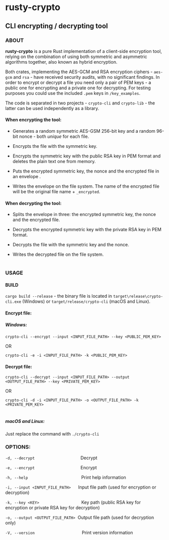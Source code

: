 # rusty-crypto
## CLI encrypting / decrypting tool

### ABOUT
**rusty-crypto** is a pure Rust implementation of a client-side encryption tool, 
relying on the combination of using both symmetric and asymmetric algorithms together, 
also known as hybrid encryption.

Both crates, implementing the AES-GCM and RSA encryption ciphers - `aes-gcm` and `rsa` - have received security audits, with no significant findings.
In order to encrypt or decrypt a file you need only a pair of PEM keys - a public one for encrypting and a private one for decrypting. 
For testing purposes you could use the included `.pem` keys in `/key_examples`.

The code is separated in two projects - `crypto-cli` and `crypto-lib` - the latter can be used independently as a library.


#### When encrypting the tool: 

- Generates a random symmetric AES-GSM 256-bit key and a random 96-bit nonce - both _unique_ for each file. 

- Encrypts the file with the symmetric key.

- Encrypts the symmetric key with the public RSA key in PEM format and deletes the plain text one from memory.

- Puts the encrypted symmetric key, the nonce and the encrypted file in an envelope .

- Writes the envelope on the file system. The name of the encrypted file will be the original file name + `_encrypted`.

#### When decrypting the tool:

- Splits the envelope in three: the encrypted symmetric key, the nonce and the encrypted file.

- Decrypts the encrypted symmetric key with the private RSA key in PEM format.

- Decrypts the file with the symmetric key and the nonce.

- Writes the decrypted file on the file system.
  <br/><br/>

### USAGE

#### BUILD

`cargo build --release` - the binary file is located in `target\release\crypto-cli.exe` (Windows) 
or `target/release/crypto-cli` (macOS and Linux).

#### Encrypt file:

##### Windows:

`crypto-cli --encrypt --input <INPUT_FILE_PATH> --key <PUBLIC_PEM_KEY>`

OR

`crypto-cli -e -i <INPUT_FILE_PATH> -k <PUBLIC_PEM_KEY>`

#### Decrypt file:

`crypto-cli --decrypt --input <INPUT_FILE_PATH> --output <OUTPUT_FILE_PATH> --key <PRIVATE_PEM_KEY>`

OR

`crypto-cli -d -i <INPUT_FILE_PATH> -o <OUTPUT_FILE_PATH> -k <PRIVATE_PEM_KEY>`
<br/><br/>

##### macOS and Linux:

Just replace the command with `./crypto-cli`

### OPTIONS:

`-d, --decrypt`&nbsp;&nbsp;&nbsp;&nbsp;&nbsp;&nbsp;&nbsp;&nbsp;&nbsp;&nbsp;&nbsp;&nbsp;&nbsp;&nbsp;&nbsp;&nbsp;&nbsp;&nbsp;&nbsp;&nbsp;&nbsp;&nbsp;&nbsp;&nbsp;&nbsp;&nbsp;&nbsp;&nbsp;&nbsp;&nbsp;&nbsp;&nbsp;&nbsp;&nbsp;&nbsp;&nbsp;&nbsp;Decrypt

`-e, --encrypt`&nbsp;&nbsp;&nbsp;&nbsp;&nbsp;&nbsp;&nbsp;&nbsp;&nbsp;&nbsp;&nbsp;&nbsp;&nbsp;&nbsp;&nbsp;&nbsp;&nbsp;&nbsp;&nbsp;&nbsp;&nbsp;&nbsp;&nbsp;&nbsp;&nbsp;&nbsp;&nbsp;&nbsp;&nbsp;&nbsp;&nbsp;&nbsp;&nbsp;&nbsp;&nbsp;&nbsp;&nbsp;Encrypt

`-h, --help`&nbsp;&nbsp;&nbsp;&nbsp;&nbsp;&nbsp;&nbsp;&nbsp;&nbsp;&nbsp;&nbsp;&nbsp;&nbsp;&nbsp;&nbsp;&nbsp;&nbsp;&nbsp;&nbsp;&nbsp;&nbsp;&nbsp;&nbsp;&nbsp;&nbsp;&nbsp;&nbsp;&nbsp;&nbsp;&nbsp;&nbsp;&nbsp;&nbsp;&nbsp;&nbsp;&nbsp;&nbsp;&nbsp;&nbsp;&nbsp;&nbsp;&nbsp;&nbsp;Print help information

`-i, --input <INPUT_FILE_PATH>`&nbsp;&nbsp;&nbsp;&nbsp;&nbsp;&nbsp;Input file path (used for encryption or decryption)

`-k, --key <KEY>`&nbsp;&nbsp;&nbsp;&nbsp;&nbsp;&nbsp;&nbsp;&nbsp;&nbsp;&nbsp;&nbsp;&nbsp;&nbsp;&nbsp;&nbsp;&nbsp;&nbsp;&nbsp;&nbsp;&nbsp;&nbsp;&nbsp;&nbsp;&nbsp;&nbsp;&nbsp;&nbsp;&nbsp;&nbsp;&nbsp;&nbsp;&nbsp;&nbsp;&nbsp;Key path (public RSA key for encryption or private RSA key for decryption)

`-o, --output <OUTPUT_FILE_PATH>`&nbsp;&nbsp;Output file path (used for decryption only)

`-V, --version`&nbsp;&nbsp;&nbsp;&nbsp;&nbsp;&nbsp;&nbsp;&nbsp;&nbsp;&nbsp;&nbsp;&nbsp;&nbsp;&nbsp;&nbsp;&nbsp;&nbsp;&nbsp;&nbsp;&nbsp;&nbsp;&nbsp;&nbsp;&nbsp;&nbsp;&nbsp;&nbsp;&nbsp;&nbsp;&nbsp;&nbsp;&nbsp;&nbsp;&nbsp;&nbsp;&nbsp;&nbsp;&nbsp;Print version information

